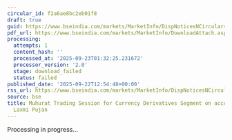 ```yaml
---
circular_id: f2a6ae8bc2eb01f8
draft: true
guid: https://www.bseindia.com/markets/MarketInfo/DispNoticesNCirculars.aspx?Noticeid={D58E399A-80CD-44FD-A8B9-2BC1F8AF8D13}&noticeno=20250922-23&dt=09/22/2025&icount=23&totcount=58&flag=0
pdf_url: https://www.bseindia.com/markets/MarketInfo/DownloadAttach.aspx?id=20250922-23&attachedId=
processing:
  attempts: 1
  content_hash: ''
  processed_at: '2025-09-23T01:32:25.231672'
  processor_version: '2.0'
  stage: download_failed
  status: failed
published_date: '2025-09-22T12:54:48+00:00'
rss_url: https://www.bseindia.com/markets/MarketInfo/DispNoticesNCirculars.aspx?Noticeid={D58E399A-80CD-44FD-A8B9-2BC1F8AF8D13}&noticeno=20250922-23&dt=09/22/2025&icount=23&totcount=58&flag=0
source: bse
title: Muhurat Trading Session for Currency Derivatives Segment on account of Diwali
  Laxmi Pujan
---
```


Processing in progress...